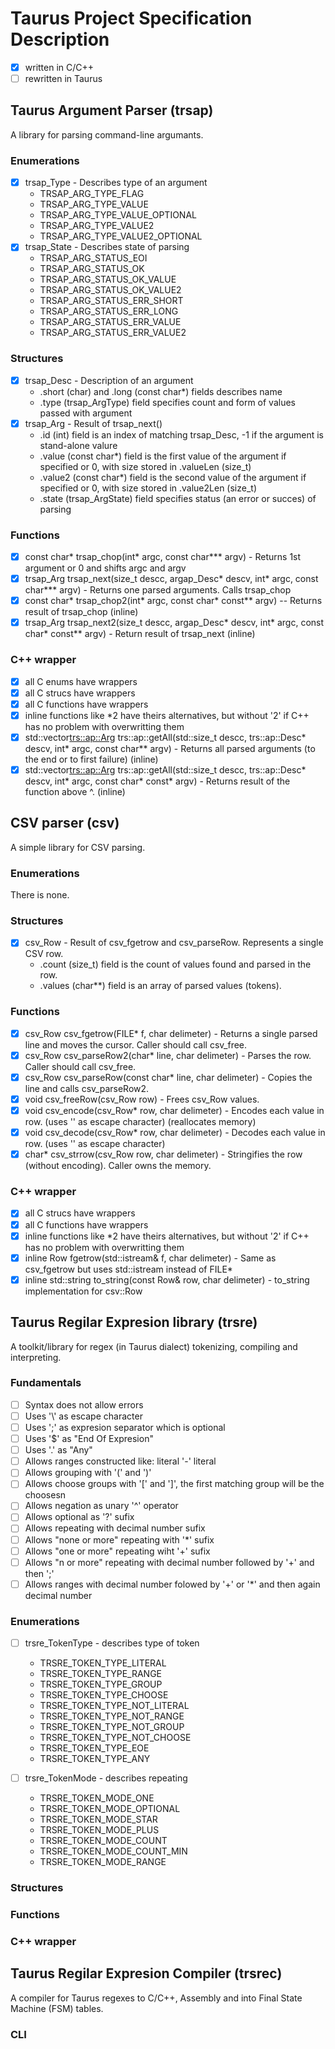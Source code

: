 # Taurus Project Specification Description

 - [x] written in C/C++
 - [ ] rewritten in Taurus

## Taurus Argument Parser (trsap)

A library for parsing command-line argumants.

### Enumerations
 - [x] trsap_Type - Describes type of an argument
    - TRSAP_ARG_TYPE_FLAG
	- TRSAP_ARG_TYPE_VALUE
	- TRSAP_ARG_TYPE_VALUE_OPTIONAL
	- TRSAP_ARG_TYPE_VALUE2
	- TRSAP_ARG_TYPE_VALUE2_OPTIONAL
 - [x] trsap_State - Describes state of parsing
    - TRSAP_ARG_STATUS_EOI
    - TRSAP_ARG_STATUS_OK
	- TRSAP_ARG_STATUS_OK_VALUE
	- TRSAP_ARG_STATUS_OK_VALUE2
    - TRSAP_ARG_STATUS_ERR_SHORT
    - TRSAP_ARG_STATUS_ERR_LONG
	- TRSAP_ARG_STATUS_ERR_VALUE
	- TRSAP_ARG_STATUS_ERR_VALUE2

### Structures
 - [x] trsap_Desc - Description of an argument 
    - .short (char) and .long (const char*) fields describes name
    - .type (trsap_ArgType) field specifies count and form of values passed with argument
 - [x] trsap_Arg - Result of trsap_next()
    - .id (int) field is an index of matching trsap_Desc, -1 if the argument is stand-alone valure
    - .value (const char*) field is the first value of the argument if specified or 0, with size stored in .valueLen (size_t)
    - .value2 (const char*) field is the second value of the argument if specified or 0, with size stored in .value2Len (size_t)
    - .state (trsap_ArgState) field specifies status (an error or succes) of parsing

### Functions
 - [x] const char* trsap_chop(int* argc, const char*** argv) - Returns 1st argument or 0 and shifts argc and argv
 - [x] trsap_Arg trsap_next(size_t descc, argap_Desc* descv, int* argc, const char*** argv) - Returns one parsed arguments. Calls trsap_chop
 - [x] const char* trsap_chop2(int* argc, const char* const** argv) -- Returns result of trsap_chop (inline)
 - [x] trsap_Arg trsap_next2(size_t descc, argap_Desc* descv, int* argc, const char* const** argv) - Return result of trsap_next (inline)

### C++ wrapper
 - [x] all C enums have wrappers
 - [x] all C strucs have wrappers
 - [x] all C functions have wrappers
 - [x] inline functions like *2 have theirs alternatives, but without '2' if C++ has no problem with overwritting them
 - [x] std::vector<trs::ap::Arg> trs::ap::getAll(std::size_t descc, trs::ap::Desc* descv, int* argc, const char** argv) - Returns all parsed arguments (to the end or to first failure) (inline)
 - [x] std::vector<trs::ap::Arg> trs::ap::getAll(std::size_t descc, trs::ap::Desc* descv, int* argc, const char* const* argv) - Returns result of the function above ^. (inline)

## CSV parser (csv)

A simple library for CSV parsing.

### Enumerations
There is none.

### Structures
 - [x] csv_Row - Result of csv_fgetrow and csv_parseRow. Represents a single CSV row.
    - .count (size_t) field is the count of values found and parsed in the row.
    - .values (char**) field is an array of parsed values (tokens).

### Functions
 - [x] csv_Row csv_fgetrow(FILE* f, char delimeter) - Returns a single parsed line and moves the cursor. Caller should call csv_free.
 - [x] csv_Row csv_parseRow2(char* line, char delimeter) - Parses the row. Caller should call csv_free.
 - [x] csv_Row csv_parseRow(const char* line, char delimeter) - Copies the line and calls csv_parseRow2.
 - [x] void csv_freeRow(csv_Row row) - Frees csv_Row values.
 - [x] void csv_encode(csv_Row* row, char delimeter) - Encodes each value in row. (uses '\' as escape character) (reallocates memory)
 - [x] void csv_decode(csv_Row* row, char delimeter) - Decodes each value in row. (uses '\' as escape character)
 - [x] char* csv_strrow(csv_Row row, char delimeter) - Stringifies the row (without encoding). Caller owns the memory.

### C++ wrapper
 - [x] all C strucs have wrappers
 - [x] all C functions have wrappers
 - [x] inline functions like *2 have theirs alternatives, but without '2' if C++ has no problem with overwritting them
 - [x] inline Row fgetrow(std::istream& f, char delimeter) - Same as csv_fgetrow but uses std::istream instead of FILE\*
 - [x] inline std::string to_string(const Row& row, char delimeter) - to_string implementation for csv::Row

## Taurus Regilar Expresion library (trsre)

A toolkit/library for regex (in Taurus dialect) tokenizing, compiling and interpreting.

### Fundamentals
 - [ ] Syntax does not allow errors
 - [ ] Uses '\\' as escape character
 - [ ] Uses ';' as expresion separator which is optional
 - [ ] Uses '$' as "End Of Expresion"
 - [ ] Uses '.' as "Any"
 - [ ] Allows ranges constructed like: literal '-' literal
 - [ ] Allows grouping with '(' and ')'
 - [ ] Allows choose groups with '[' and ']', the first matching group will be the choosesn
 - [ ] Allows negation as unary '^' operator
 - [ ] Allows optional as '?' sufix
 - [ ] Allows repeating with decimal number sufix
 - [ ] Allows "none or more" repeating with '\*' sufix
 - [ ] Allows "one or more" repeating wiht '+' sufix
 - [ ] Allows "n or more" repeating with decimal number followed by '+' and then ';'
 - [ ] Allows ranges with decimal number folowed by '+' or '*' and then again decimal number

### Enumerations

 - [ ] trsre_TokenType - describes type of token
    - TRSRE_TOKEN_TYPE_LITERAL
    - TRSRE_TOKEN_TYPE_RANGE
    - TRSRE_TOKEN_TYPE_GROUP
    - TRSRE_TOKEN_TYPE_CHOOSE
    - TRSRE_TOKEN_TYPE_NOT_LITERAL
    - TRSRE_TOKEN_TYPE_NOT_RANGE
    - TRSRE_TOKEN_TYPE_NOT_GROUP
    - TRSRE_TOKEN_TYPE_NOT_CHOOSE
    - TRSRE_TOKEN_TYPE_EOE
    - TRSRE_TOKEN_TYPE_ANY

 - [ ] trsre_TokenMode - describes repeating
    - TRSRE_TOKEN_MODE_ONE
    - TRSRE_TOKEN_MODE_OPTIONAL
    - TRSRE_TOKEN_MODE_STAR
    - TRSRE_TOKEN_MODE_PLUS
    - TRSRE_TOKEN_MODE_COUNT
    - TRSRE_TOKEN_MODE_COUNT_MIN
    - TRSRE_TOKEN_MODE_RANGE
 
### Structures

### Functions

### C++ wrapper

## Taurus Regilar Expresion Compiler (trsrec)

A compiler for Taurus regexes to C/C++, Assembly and into Final State Machine (FSM) tables.

### CLI


